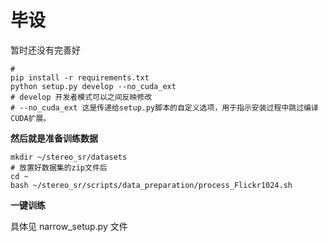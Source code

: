 # 毕设

暂时还没有完善好



```shell
# 
pip install -r requirements.txt
python setup.py develop --no_cuda_ext 
# develop 开发者模式可以之间反映修改
# --no_cuda_ext 这是传递给setup.py脚本的自定义选项，用于指示安装过程中跳过编译CUDA扩展。
```




**然后就是准备训练数据**

```shell
mkdir ~/stereo_sr/datasets
# 放置好数据集的zip文件后
cd ~
bash ~/stereo_sr/scripts/data_preparation/process_Flickr1024.sh
```


**一键训练**

具体见 narrow_setup.py 文件